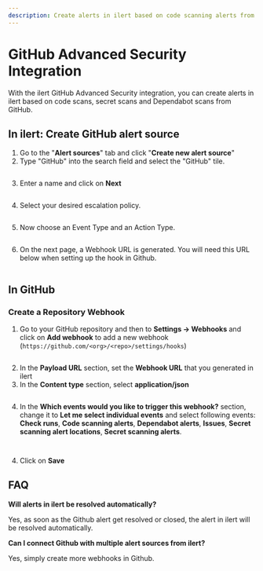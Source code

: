 ```yaml
---
description: Create alerts in ilert based on code scanning alerts from GitHub.
---
```


# GitHub Advanced Security Integration

With the ilert GitHub Advanced Security integration, you can create alerts in ilert based on code scans, secret scans and Dependabot scans from GitHub.

## In ilert: Create GitHub alert source <a href="#create-alert-source" id="create-alert-source"></a>

1. Go to the "**Alert sources**" tab and click "**Create new alert source**"
2. Type "GitHub" into the search field and select the "GitHub" tile.

<figure><img src="../../.gitbook/assets/github-1.png" alt=""><figcaption></figcaption></figure>

3. Enter a name and click on **Next**

<figure><img src="../../.gitbook/assets/github-2.png" alt=""><figcaption></figcaption></figure>

4. Select your desired escalation policy.

<figure><img src="../../.gitbook/assets/github-3.png" alt=""><figcaption></figcaption></figure>

5. Now choose an Event Type and an Action Type.

<figure><img src="../../.gitbook/assets/github-4.png" alt=""><figcaption></figcaption></figure>

6. On the next page, a Webhook URL is generated. You will need this URL below when setting up the hook in Github.

<figure><img src="../../.gitbook/assets/github-5.png" alt=""><figcaption></figcaption></figure>

## In GitHub <a href="#in-github" id="in-github"></a>

### Create a Repository Webhook

1. Go to your GitHub repository and then to **Settings -> Webhooks** and click on **Add webhook** to add a new webhook (`https://github.com/<org>/<repo>/settings/hooks`)

<figure><img src="../../.gitbook/assets/git-4.png" alt=""><figcaption></figcaption></figure>

2. In the **Payload URL** section, set the **Webhook URL** that you generated in ilert
3. In the **Content type** section, select **application/json**

<figure><img src="../../.gitbook/assets/git-3.png" alt=""><figcaption></figcaption></figure>

4. In the **Which events would you like to trigger this webhook?** section, change it to **Let me select individual events** and select following events: **Check runs**, **Code scanning alerts**, **Dependabot alerts**, **Issues**, **Secret scanning alert locations**, **Secret scanning alerts**.

<figure><img src="../../.gitbook/assets/git-1.png" alt=""><figcaption></figcaption></figure>

<figure><img src="../../.gitbook/assets/git-2.png" alt=""><figcaption></figcaption></figure>

4. Click on **Save**

## FAQ <a href="#faq" id="faq"></a>

**Will alerts in ilert be resolved automatically?**

Yes, as soon as the Github alert get resolved or closed, the alert in ilert will be resolved automatically.

**Can I connect Github with multiple alert sources from ilert?**

Yes, simply create more webhooks in Github.

